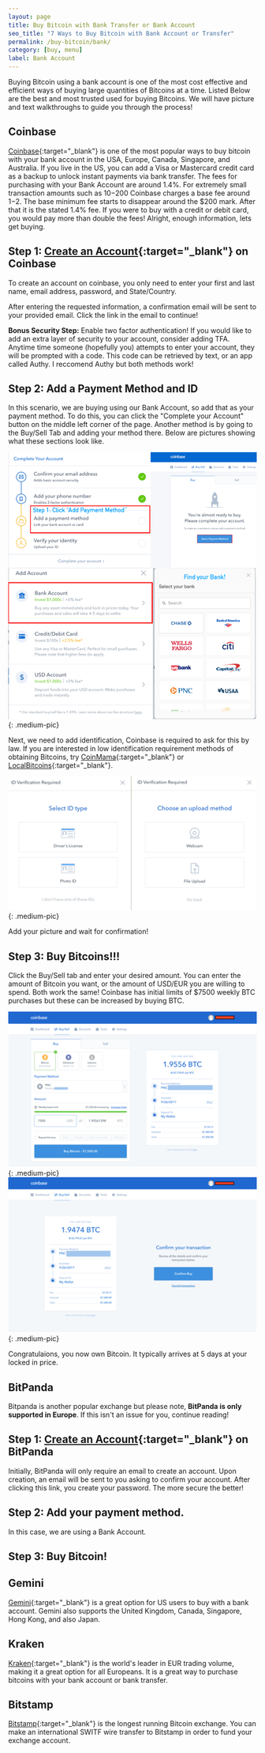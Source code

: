 ```yaml
---
layout: page
title: Buy Bitcoin with Bank Transfer or Bank Account
seo_title: "7 Ways to Buy Bitcoin with Bank Account or Transfer"
permalink: /buy-bitcoin/bank/
category: [buy, menu]
label: Bank Account
---
```

Buying Bitcoin using a bank account is one of the most cost effective and efficient ways of buying large quantities of Bitcoins at a time. Listed Below are the best and most trusted used for buying Bitcoins. We will have picture and text walkthroughs to guide you through the process!

## Coinbase

[Coinbase](https://www.coinbase.com/join/53bc38a3b11f6623df000004){:target="_blank"} is one of the most popular ways to buy bitcoin with your bank account in the USA, Europe, Canada, Singapore, and Australia. If you live in the US, you can add a Visa or Mastercard credit card as a backup to unlock instant payments via bank transfer. The fees for purchasing with your Bank Account are around 1.4%. For extremely small transaction amounts such as $10-$200 Coinbase charges a base fee around $1-$2. The base minimum fee starts to disappear around the $200 mark. After that it is the stated 1.4% fee. If you were to buy with a credit or debit card, you would pay more than double the fees! Alright, enough information, lets get buying.

## Step 1: [Create an Account](https://www.coinbase.com/join/53bc38a3b11f6623df000004){:target="_blank"} on Coinbase

To create an account on coinbase, you only need to enter your first and last name, email address, password, and State/Country. 

After entering the requested information, a confirmation email will be sent to your provided email. Click the link in the email to continue!

**Bonus Security Step:** Enable two factor authentication! If you would like to add an extra layer of security to your account, consider adding TFA. Anytime time someone (hopefully you) attempts to enter your account, they will be prompted with a code. This code can be retrieved by text, or an app called Authy. I reccomend Authy but both methods work!


## Step 2: Add a Payment Method and ID

In this scenario, we are buying using our Bank Account, so add that as your payment method. To do this, you can click the "Complete your Account" button on the middle left corner of the page. Another method is by going to the Buy/Sell Tab and adding your method there. Below are pictures showing what these sections look like.

![CoinbaseBank](/img/BuyBank.png){: .medium-pic}


Next, we need to add identification, Coinbase is required to ask for this by law. If you are interested in low identification requirement methods of obtaining Bitcoins, try [CoinMama](https://www.coinmama.com/?ref=buyaltcoinsworldwide){:target="_blank"} or [LocalBitcoins](https://localbitcoins.com/?ch=mj9n){:target="_blank"}. 

![CoinbaseBank](/img/IDCB.png){: .medium-pic}

Add your picture and wait for confirmation!

## Step 3: Buy Bitcoins!!!

Click the Buy/Sell tab and enter your desired amount. You can enter the amount of Bitcoin you want, or the amount of USD/EUR you are willing to spend. Both work the same! Coinbase has initial limits of $7500 weekly BTC purchases but these can be increased by buying BTC.

![Coinbasehome](/img/Coinbase3.png){: .medium-pic}
![Coinbasehome](/img/Coinbase2.png){: .medium-pic}

Congratulaions, you now own Bitcoin. It typically arrives at 5 days at your locked in price. 

## BitPanda

Bitpanda is another popular exchange but please note, **BitPanda is only supported in Europe**. If this isn't an issue for you, continue reading!

## Step 1: [Create an Account](https://www.bitpanda.com/?ref=7989064235904733469){:target="_blank"} on BitPanda

Initially, BitPanda will only require an email to create an account. Upon creation, an email will be sent to you asking to confirm your account. After clicking this link, you create your password. The more secure the better! 

## Step 2: Add your payment method. 

In this case, we are using a Bank Account.

## Step 3: Buy Bitcoin!

## Gemini

[Gemini](https://gemini.com/){:target="_blank"} is a great option for US users to buy with a bank account. Gemini also supports the United Kingdom, Canada, Singapore, Hong Kong, and also Japan. 

## Kraken

[Kraken](https://www.kraken.com/){:target="_blank"} is the world's leader in EUR trading volume, making it a great option for all Europeans. It is a great way to purchase bitcoins with your bank account or bank transfer.  

## Bitstamp

[Bitstamp](https://www.bitstamp.net/){:target="_blank"} is the longest running Bitcoin exchange. You can make an international SWITF wire transfer to Bitstamp in order to fund your exchange account. 
